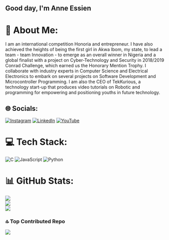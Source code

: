 ## Good day, I'm Anne Essien

# 💫 About Me:
I am an international competition Honoria and entrepreneur. I have also achieved the heights of being the first girl in Akwa Ibom, my state, to lead a team - team Innovation - to emerge as an overall winner in Nigeria and a global finalist with a project on Cyber-Technology and Security in 2018/2019 Conrad Challenge, which earned us the Honorary Mention Trophy. I collaborate with industry experts in Computer Science and Electrical Electronics to embark on several projects on Software Development and Microcontroller Programming. I am also the CEO of TekKurious, a technology start-up that produces video tutorials on Robotic and programming for empowering and positioning youths in future technology.


## 🌐 Socials:
[![Instagram](https://img.shields.io/badge/Instagram-%23E4405F.svg?logo=Instagram&logoColor=white)](https://instagram.com/anne.essien) [![LinkedIn](https://img.shields.io/badge/LinkedIn-%230077B5.svg?logo=linkedin&logoColor=white)](https://linkedin.com/in/anne-essien) [![YouTube](https://img.shields.io/badge/YouTube-%23FF0000.svg?logo=YouTube&logoColor=white)](https://youtube.com/@https://www.youtube.com/@tekkurious) 

# 💻 Tech Stack:
![C](https://img.shields.io/badge/c-%2300599C.svg?style=for-the-badge&logo=c&logoColor=white) ![JavaScript](https://img.shields.io/badge/javascript-%23323330.svg?style=for-the-badge&logo=javascript&logoColor=%23F7DF1E) ![Python](https://img.shields.io/badge/python-3670A0?style=for-the-badge&logo=python&logoColor=ffdd54)
# 📊 GitHub Stats:
![](https://github-readme-stats.vercel.app/api?username=Annessien2019&theme=transparent&hide_border=false&include_all_commits=false&count_private=false)<br/>
![](https://github-readme-streak-stats.herokuapp.com/?user=Annessien2019&theme=transparent&hide_border=false)<br/>
![](https://github-readme-stats.vercel.app/api/top-langs/?username=Annessien2019&theme=transparent&hide_border=false&include_all_commits=false&count_private=false&layout=compact)

### 🔝 Top Contributed Repo
![](https://github-contributor-stats.vercel.app/api?username=Annessien2019&limit=5&theme=transparent&combine_all_yearly_contributions=true)

<!-- Proudly created with GPRM ( https://gprm.itsvg.in ) -->
